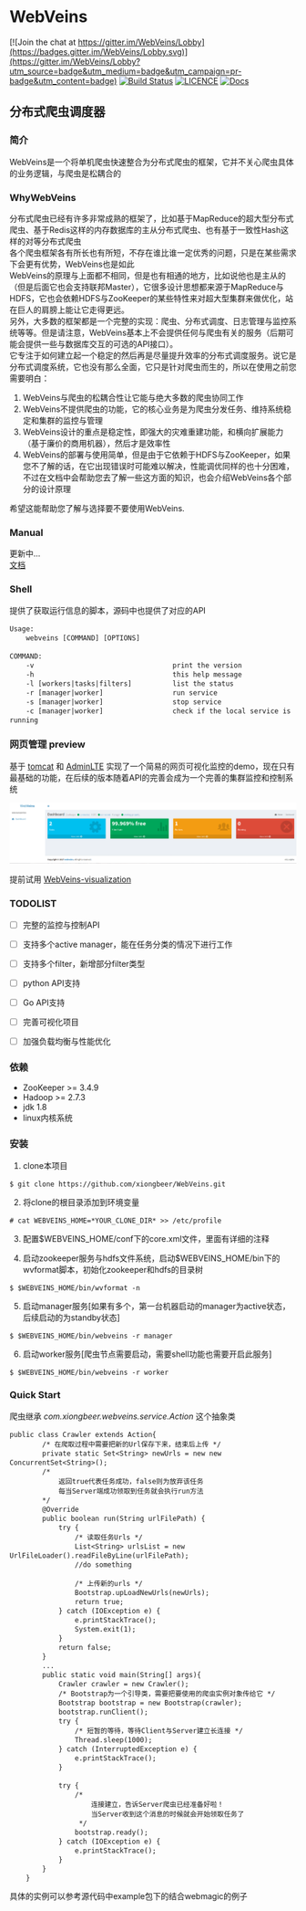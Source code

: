 # WebVeins

[![Join the chat at https://gitter.im/WebVeins/Lobby](https://badges.gitter.im/WebVeins/Lobby.svg)](https://gitter.im/WebVeins/Lobby?utm_source=badge&utm_medium=badge&utm_campaign=pr-badge&utm_content=badge)
[![Build Status](https://travis-ci.org/xiongbeer/WebVeins.svg?branch=master)](https://travis-ci.org/xiongbeer/WebVeins)
[![LICENCE](https://img.shields.io/badge/licence-MIT-blue.svg)](https://raw.githubusercontent.com/xiongbeer/WebVeins/master/LICENSE)
[![Docs](https://img.shields.io/badge/docs-latest-blue.svg)](https://xiongbeer.gitbooks.io/webveinsguide/content/)
## 分布式爬虫调度器

### 简介
WebVeins是一个将单机爬虫快速整合为分布式爬虫的框架，它并不关心爬虫具体的业务逻辑，与爬虫是松耦合的  

### WhyWebVeins
分布式爬虫已经有许多非常成熟的框架了，比如基于MapReduce的超大型分布式爬虫、基于Redis这样的内存数据库的主从分布式爬虫、也有基于一致性Hash这样的对等分布式爬虫  
各个爬虫框架各有所长也有所短，不存在谁比谁一定优秀的问题，只是在某些需求下会更有优势，WebVeins也是如此  
WebVeins的原理与上面都不相同，但是也有相通的地方，比如说他也是主从的（但是后面它也会支持联邦Master），它很多设计思想都来源于MapReduce与HDFS，它也会依赖HDFS与ZooKeeper的某些特性来对超大型集群来做优化，站在巨人的肩膀上能让它走得更远。  
另外，大多数的框架都是一个完整的实现：爬虫、分布式调度、日志管理与监控系统等等。但是请注意，WebVeins基本上不会提供任何与爬虫有关的服务（后期可能会提供一些与数据库交互的可选的API接口）。  
它专注于如何建立起一个稳定的然后再是尽量提升效率的分布式调度服务。说它是分布式调度系统，它也没有那么全面，它只是针对爬虫而生的，所以在使用之前您需要明白：

1. WebVeins与爬虫的松耦合性让它能与绝大多数的爬虫协同工作
2. WebVeins不提供爬虫的功能，它的核心业务是为爬虫分发任务、维持系统稳定和集群的监控与管理
3. WebVeins设计的重点是稳定性，即强大的灾难重建功能，和横向扩展能力（基于廉价的商用机器），然后才是效率性
4. WebVeins的部署与使用简单，但是由于它依赖于HDFS与ZooKeeper，如果您不了解的话，在它出现错误时可能难以解决，性能调优同样的也十分困难，不过在文档中会帮助您去了解一些这方面的知识，也会介绍WebVeins各个部分的设计原理

希望这能帮助您了解与选择要不要使用WebVeins.
### Manual
更新中...   
[文档](https://xiongbeer.gitbooks.io/webveinsguide/content/)

### Shell
提供了获取运行信息的脚本，源码中也提供了对应的API  

    Usage:
        webveins [COMMAND] [OPTIONS]

    COMMAND:
        -v                                  print the version
        -h                                  this help message
        -l [workers|tasks|filters]          list the status
        -r [manager|worker]                 run service
        -s [manager|worker]                 stop service
        -c [manager|worker]                 check if the local service is running    

### 网页管理 preview
基于  [tomcat](https://github.com/apache/tomcat) 和 [AdminLTE](https://github.com/almasaeed2010/AdminLTE) 实现了一个简易的网页可视化监控的demo，现在只有最基础的功能，在后续的版本随着API的完善会成为一个完善的集群监控和控制系统  

![webveins-web](data/images/webveins-web.png)

提前试用
[WebVeins-visualization
](https://github.com/xiongbeer/WebVeins-visualization)

### TODOLIST
* [ ] 完整的监控与控制API
* [ ] 支持多个active manager，能在任务分类的情况下进行工作
* [ ] 支持多个filter，新增部分filter类型
* [ ] python API支持
* [ ] Go API支持
* [ ] 完善可视化项目
* [ ] 加强负载均衡与性能优化


### 依赖
- ZooKeeper >= 3.4.9
- Hadoop >= 2.7.3
- jdk 1.8
- linux内核系统

### 安装
1. clone本项目
```
$ git clone https://github.com/xiongbeer/WebVeins.git
```

2. 将clone的根目录添加到环境变量
```
# cat WEBVEINS_HOME=*YOUR_CLONE_DIR* >> /etc/profile
```

3. 配置$WEBVEINS_HOME/conf下的core.xml文件，里面有详细的注释

4. 启动zookeeper服务与hdfs文件系统，启动$WEBVEINS_HOME/bin下的wvformat脚本，初始化zookeeper和hdfs的目录树
```
$ $WEBVEINS_HOME/bin/wvformat -n
```

5. 启动manager服务[如果有多个，第一台机器启动的manager为active状态，后续启动的为standby状态]
```
$ $WEBVEINS_HOME/bin/webveins -r manager
```

6. 启动worker服务[爬虫节点需要启动，需要shell功能也需要开启此服务]
```
$ $WEBVEINS_HOME/bin/webveins -r worker
```

### Quick Start

爬虫继承 *com.xiongbeer.webveins.service.Action* 这个抽象类

```
public class Crawler extends Action{
        /* 在爬取过程中需要把新的Url保存下来，结束后上传 */
        private static Set<String> newUrls = new new ConcurrentSet<String>();
        /*
            返回true代表任务成功，false则为放弃该任务
            每当Server端成功领取到任务就会执行run方法
        */
        @Override
        public boolean run(String urlFilePath) {
            try {
                /* 读取任务Urls */
                List<String> urlsList = new UrlFileLoader().readFileByLine(urlFilePath);
                //do something

                /* 上传新的urls */
                Bootstrap.upLoadNewUrls(newUrls);
                return true;
            } catch (IOException e) {
                e.printStackTrace();
                System.exit(1);
            }
            return false;
        }
        ...
        public static void main(String[] args){
            Crawler crawler = new Crawler();
            /* Bootstrap为一个引导类，需要把要使用的爬虫实例对象传给它 */
            Bootstrap bootstrap = new Bootstrap(crawler);
            bootstrap.runClient();
            try {
                /* 短暂的等待，等待Client与Server建立长连接 */
                Thread.sleep(1000);
            } catch (InterruptedException e) {
                e.printStackTrace();
            }

            try {
                /*
                    连接建立，告诉Server爬虫已经准备好啦！
                    当Server收到这个消息的时候就会开始领取任务了
                 */
                bootstrap.ready();
            } catch (IOException e) {
                e.printStackTrace();
            }
        }
    }
```

具体的实例可以参考源代码中example包下的结合webmagic的例子

